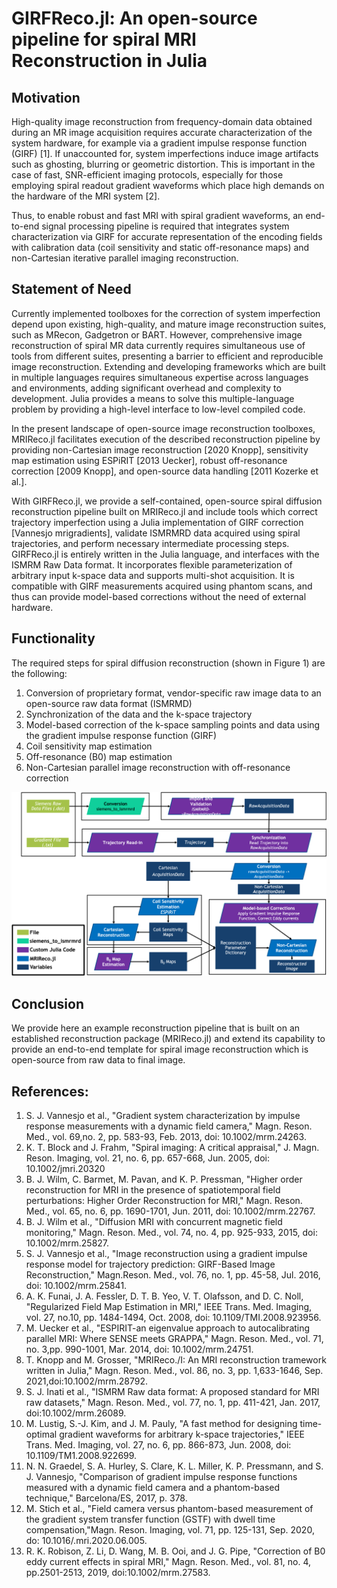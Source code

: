 # GIRFReco.jl: An open-source pipeline for spiral MRI Reconstruction in Julia

## Motivation

High-quality image reconstruction from frequency-domain data obtained during an MR image acquisition requires accurate characterization of the system hardware, for example via a gradient impulse response function (GIRF) [1]. If unaccounted for, system imperfections induce image artifacts such as ghosting, blurring or geometric distortion. This is important in the case of fast, SNR-efficient imaging protocols, especially for those employing spiral readout gradient waveforms which place high demands on the hardware of the MRI system [2]. 

Thus, to enable robust and fast MRI with spiral gradient waveforms, an end-to-end signal processing pipeline is required that integrates system characterization via GIRF for accurate representation of the encoding fields with calibration data (coil sensitivity and static off-resonance maps) and non-Cartesian iterative parallel imaging reconstruction.

## Statement of Need

Currently implemented toolboxes for the correction of system imperfection depend upon existing, high-quality, and mature image reconstruction suites, such as MRecon, Gadgetron or BART. However, comprehensive image reconstruction of spiral MR data currently requires simultaneous use of tools from different suites, presenting a barrier to efficient and reproducible image reconstruction. Extending and developing frameworks which are built in multiple languages requires simultaneous expertise across languages and environments, adding significant overhead and complexity to development. Julia provides a means to solve this multiple-language problem by providing a high-level interface to low-level compiled code. 

In the present landscape of open-source image reconstruction toolboxes, MRIReco.jl facilitates execution of the described reconstruction pipeline by providing non-Cartesian image reconstruction [2020 Knopp], sensitivity map estimation using ESPiRIT [2013 Uecker], robust off-resonance correction [2009 Knopp], and open-source data handling [2011 Kozerke et al.]. 

With GIRFReco.jl, we provide a self-contained, open-source spiral diffusion reconstruction pipeline built on MRIReco.jl and include tools which correct trajectory imperfection using a Julia implementation of GIRF correction [Vannesjo mrigradients], validate ISMRMRD data acquired using spiral trajectories, and perform necessary intermediate processing steps. GIRFReco.jl is entirely written in the Julia language, and interfaces with the ISMRM Raw Data format. It incorporates flexible parameterization of arbitrary input k-space data and supports multi-shot acquisition. It is compatible with GIRF measurements acquired using phantom scans, and thus can provide model-based corrections without the need of external hardware.

## Functionality

The required steps for spiral diffusion reconstruction (shown in Figure 1) are the following:

1.	Conversion of proprietary format, vendor-specific raw image data to an open-source raw data format (ISMRMD)
2.	Synchronization of the data and the k-space trajectory
3.	Model-based correction of the k-space sampling points and data using the gradient impulse response function (GIRF) 
4.	Coil sensitivity map estimation
5.	Off-resonance (B0) map estimation 
6.	Non-Cartesian parallel image reconstruction with off-resonance correction

![Figure 1](paper/GIRFReco_Pipeline.png?raw=true "Template Reconstruction Pipeline")

## Conclusion

We provide here an example reconstruction pipeline that is built on an established reconstruction package (MRIReco.jl) and extend its capability to provide an end-to-end template for spiral image reconstruction which is open-source from raw data to final image. 


## References:

1. S. J. Vannesjo et al., "Gradient system characterization by impulse response measurements with a dynamic field camera," Magn. Reson. Med., vol. 69,no. 2, pp. 583-93, Feb. 2013, doi: 10.1002/mrm.24263.
2. K. T. Block and J. Frahm, "Spiral imaging: A critical appraisal," J. Magn. Reson. Imaging, vol. 21, no. 6, pp. 657-668, Jun. 2005, doi: 10.1002/jmri.20320
2. B. J. Wilm, C. Barmet, M. Pavan, and K. P. Pressman, "Higher order reconstruction for MRI in the presence of spatiotemporal field perturbations:
Higher Order Reconstruction for MRI," Magn. Reson. Med., vol. 65, no. 6, pp. 1690-1701, Jun. 2011, doi: 10.1002/mrm.22767.
3. B. J. Wilm et al., "Diffusion MRI with concurrent magnetic field monitoring," Magn. Reson. Med., vol. 74, no. 4, pp. 925-933, 2015, doi:
10.1002/mrm.25827.
4. S. J. Vannesjo et al., "Image reconstruction using a gradient impulse response model for trajectory prediction: GIRF-Based Image Reconstruction," Magn.Reson. Med., vol. 76, no. 1, pp. 45-58, Jul. 2016, doi: 10.1002/mrm.25841.
5. A. K. Funai, J. A. Fessler, D. T. B. Yeo, V. T. Olafsson, and D. C. Noll, "Regularized Field Map Estimation in MRI," IEEE Trans. Med. Imaging, vol. 27, no.10, pp. 1484-1494, Oct. 2008, doi: 10.1109/TMI.2008.923956.
6. M. Uecker et al., "ESPIRIT-an eigenvalue approach to autocalibrating parallel MRI: Where SENSE meets GRAPPA," Magn. Reson. Med., vol. 71, no. 3,pp. 990-1001, Mar. 2014, doi: 10.1002/mrm.24751.
7. T. Knopp and M. Grosser, "MRIReco./I: An MRI reconstruction tramework written in Julia," Magn. Reson. Med., vol. 86, no. 3, pp. 1,633-1646, Sep. 2021,doi:10.1002/mrm.28792.
8. S. J. Inati et al., "ISMRM Raw data format: A proposed standard for MRI raw datasets," Magn. Reson. Med., vol. 77, no. 1, pp. 411-421, Jan. 2017, doi:10.1002/mrm.26089.
9. M. Lustig, S.-J. Kim, and J. M. Pauly, "A fast method for designing time-optimal gradient waveforms for arbitrary k-space trajectories," IEEE Trans. Med. Imaging, vol. 27, no. 6, pp. 866-873, Jun. 2008, doi: 10.1109/TM1.2008.922699.
10. N. N. Graedel, S. A. Hurley, S. Clare, K. L. Miller, K. P. Pressmann, and S. J. Vannesjo, "Comparison of gradient impulse response functions measured with a dynamic field camera and a phantom-based technique," Barcelona/ES, 2017, p. 378.
11. M. Stich et al., "Field camera versus phantom-based measurement of the gradient system transfer function (GSTF) with dwell time compensation,"Magn. Reson. Imaging, vol. 71, pp. 125-131, Sep. 2020, do: 10.1016/.mri.2020.06.005.
12. R. K. Robison, Z. Li, D. Wang, M. B. Ooi, and J. G. Pipe, "Correction of B0 eddy current effects in spiral MRI," Magn. Reson. Med., vol. 81, no. 4, pp.2501-2513, 2019, doi:10.1002/mrm.27583.
